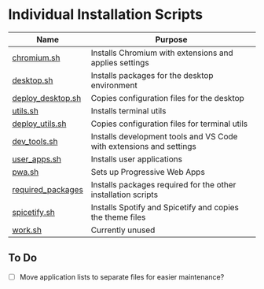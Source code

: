 # Individual Installation Scripts

| Name | Purpose |
| --- | --- |
| [chromium.sh](/scripts/chromium.sh) | Installs Chromium with extensions and applies settings |
| [desktop.sh](/scripts/desktop.sh) | Installs packages for the desktop environment |
| [deploy_desktop.sh](/scripts/deploy_desktop.sh) | Copies configuration files for the desktop |
| [utils.sh](/scripts/utils.sh) | Installs terminal utils |
| [deploy_utils.sh](/scripts/deploy_utils.sh) | Copies configuration files for terminal utils |
| [dev_tools.sh](/scripts/dev_tools.sh) | Installs development tools and VS Code with extensions and settings |
| [user_apps.sh](/scripts/user_apps.sh) | Installs user applications |
| [pwa.sh](/scripts/pwa.sh) | Sets up Progressive Web Apps |
| [required_packages](/scripts/required_packages.sh) | Installs packages required for the other installation scripts |
| [spicetify.sh](/scripts/spicetify.sh) | Installs Spotify and Spicetify and copies the theme files |
| [work.sh](/scripts/work.sh) | Currently unused |

## To Do
- [ ] Move application lists to separate files for easier maintenance?
